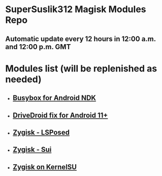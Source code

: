 # SuperSuslik312 Magisk Modules Repo
## Automatic update every 12 hours in 12:00 a.m. and 12:00 p.m. GMT
# Modules list (will be replenished as needed)
* ## [Busybox for Android NDK](https://github.com/Magisk-Modules-Repo/busybox-ndk)
* ## [DriveDroid fix for Android 11+](https://github.com/overzero-git/DriveDroid-fix-Magisk-module)
* ## [Zygisk - LSPosed](https://github.com/LSPosed/LSPosed)
* ## [Zygisk - Sui](https://github.com/RikkaApps/Sui)
* ## [Zygisk on KernelSU](https://github.com/Dr-TSNG/ZygiskOnKernelSU)